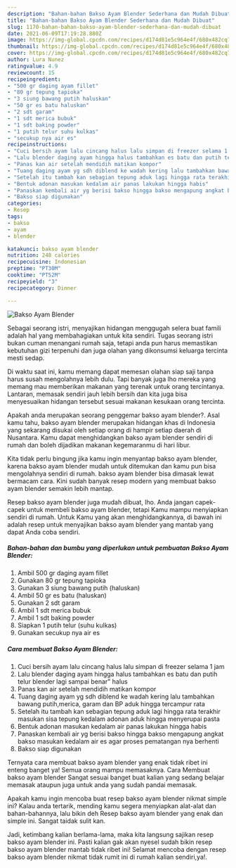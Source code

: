```yaml
---
description: "Bahan-bahan Bakso Ayam Blender Sederhana dan Mudah Dibuat"
title: "Bahan-bahan Bakso Ayam Blender Sederhana dan Mudah Dibuat"
slug: 1170-bahan-bahan-bakso-ayam-blender-sederhana-dan-mudah-dibuat
date: 2021-06-09T17:19:28.880Z
image: https://img-global.cpcdn.com/recipes/d174d81e5c964e4f/680x482cq70/bakso-ayam-blender-foto-resep-utama.jpg
thumbnail: https://img-global.cpcdn.com/recipes/d174d81e5c964e4f/680x482cq70/bakso-ayam-blender-foto-resep-utama.jpg
cover: https://img-global.cpcdn.com/recipes/d174d81e5c964e4f/680x482cq70/bakso-ayam-blender-foto-resep-utama.jpg
author: Lura Nunez
ratingvalue: 4.9
reviewcount: 15
recipeingredient:
- "500 gr daging ayam fillet"
- "80 gr tepung tapioka"
- "3 siung bawang putih haluskan"
- "50 gr es batu haluskan"
- "2 sdt garam"
- "1 sdt merica bubuk"
- "1 sdt baking powder"
- "1 putih telur suhu kulkas"
- "secukup nya air es"
recipeinstructions:
- "Cuci bersih ayam lalu cincang halus lalu simpan di freezer selama 1 jam"
- "Lalu blender daging ayam hingga halus tambahkan es batu dan putih telur blender lagi sampai benar&#34; halus"
- "Panas kan air setelah mendidih matikan kompor"
- "Tuang daging ayam yg sdh diblend ke wadah kering lalu tambahkan bawang putih,merica, garam dan BP aduk hingga tercampur rata"
- "Setelah itu tambah kan sebagian tepung aduk lagi hingga rata terakhir masukan sisa tepung kedalam adonan aduk hingga menyerupai pasta"
- "Bentuk adonan masukan kedalam air panas lakukan hingga habis"
- "Panaskan kembali air yg berisi bakso hingga bakso mengapung angkat bakso masukan kedalam air es agar proses pematangan nya berhenti"
- "Bakso siap digunakan"
categories:
- Resep
tags:
- bakso
- ayam
- blender

katakunci: bakso ayam blender 
nutrition: 248 calories
recipecuisine: Indonesian
preptime: "PT30M"
cooktime: "PT52M"
recipeyield: "3"
recipecategory: Dinner

---
```



![Bakso Ayam Blender](https://img-global.cpcdn.com/recipes/d174d81e5c964e4f/680x482cq70/bakso-ayam-blender-foto-resep-utama.jpg)

Sebagai seorang istri, menyajikan hidangan menggugah selera buat famili adalah hal yang membahagiakan untuk kita sendiri. Tugas seorang istri bukan cuman menangani rumah saja, tetapi anda pun harus memastikan kebutuhan gizi terpenuhi dan juga olahan yang dikonsumsi keluarga tercinta mesti sedap.

Di waktu  saat ini, kamu memang dapat memesan olahan siap saji tanpa harus susah mengolahnya lebih dulu. Tapi banyak juga lho mereka yang memang mau memberikan makanan yang terenak untuk orang tercintanya. Lantaran, memasak sendiri jauh lebih bersih dan kita juga bisa menyesuaikan hidangan tersebut sesuai makanan kesukaan orang tercinta. 



Apakah anda merupakan seorang penggemar bakso ayam blender?. Asal kamu tahu, bakso ayam blender merupakan hidangan khas di Indonesia yang sekarang disukai oleh setiap orang di hampir setiap daerah di Nusantara. Kamu dapat menghidangkan bakso ayam blender sendiri di rumah dan boleh dijadikan makanan kegemaranmu di hari libur.

Kita tidak perlu bingung jika kamu ingin menyantap bakso ayam blender, karena bakso ayam blender mudah untuk ditemukan dan kamu pun bisa mengolahnya sendiri di rumah. bakso ayam blender bisa dimasak lewat bermacam cara. Kini sudah banyak resep modern yang membuat bakso ayam blender semakin lebih mantap.

Resep bakso ayam blender juga mudah dibuat, lho. Anda jangan capek-capek untuk membeli bakso ayam blender, tetapi Kamu mampu menyiapkan sendiri di rumah. Untuk Kamu yang akan menghidangkannya, di bawah ini adalah resep untuk menyajikan bakso ayam blender yang mantab yang dapat Anda coba sendiri.

<!--inarticleads1-->

##### Bahan-bahan dan bumbu yang diperlukan untuk pembuatan Bakso Ayam Blender:

1. Ambil 500 gr daging ayam fillet
1. Gunakan 80 gr tepung tapioka
1. Gunakan 3 siung bawang putih (haluskan)
1. Ambil 50 gr es batu (haluskan)
1. Gunakan 2 sdt garam
1. Ambil 1 sdt merica bubuk
1. Ambil 1 sdt baking powder
1. Siapkan 1 putih telur (suhu kulkas)
1. Gunakan secukup nya air es




<!--inarticleads2-->

##### Cara membuat Bakso Ayam Blender:

1. Cuci bersih ayam lalu cincang halus lalu simpan di freezer selama 1 jam
1. Lalu blender daging ayam hingga halus tambahkan es batu dan putih telur blender lagi sampai benar&#34; halus
1. Panas kan air setelah mendidih matikan kompor
1. Tuang daging ayam yg sdh diblend ke wadah kering lalu tambahkan bawang putih,merica, garam dan BP aduk hingga tercampur rata
1. Setelah itu tambah kan sebagian tepung aduk lagi hingga rata terakhir masukan sisa tepung kedalam adonan aduk hingga menyerupai pasta
1. Bentuk adonan masukan kedalam air panas lakukan hingga habis
1. Panaskan kembali air yg berisi bakso hingga bakso mengapung angkat bakso masukan kedalam air es agar proses pematangan nya berhenti
1. Bakso siap digunakan




Ternyata cara membuat bakso ayam blender yang enak tidak ribet ini enteng banget ya! Semua orang mampu memasaknya. Cara Membuat bakso ayam blender Sangat sesuai banget buat kalian yang sedang belajar memasak ataupun juga untuk anda yang sudah pandai memasak.

Apakah kamu ingin mencoba buat resep bakso ayam blender nikmat simple ini? Kalau anda tertarik, mending kamu segera menyiapkan alat-alat dan bahan-bahannya, lalu bikin deh Resep bakso ayam blender yang enak dan simple ini. Sangat taidak sulit kan. 

Jadi, ketimbang kalian berlama-lama, maka kita langsung sajikan resep bakso ayam blender ini. Pasti kalian gak akan nyesel sudah bikin resep bakso ayam blender mantab tidak ribet ini! Selamat mencoba dengan resep bakso ayam blender nikmat tidak rumit ini di rumah kalian sendiri,ya!.


